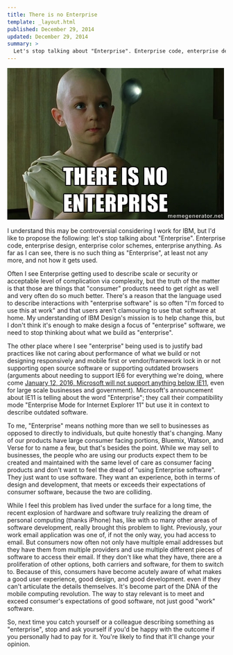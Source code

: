 ```yaml
---
title: There is no Enterprise
template: _layout.html
published: December 29, 2014
updated: December 29, 2014
summary: >
  Let's stop talking about "Enterprise". Enterprise code, enterprise design, enterprise color schemes, enterprise anything. As far as I can see, there is no such thing as "Enterprise", at least not any more, and not how it gets used.
---
```

![There is no Enterprise](/images/there-is-no-enterprise/no-enterprise.jpg)

I understand this may be controversial considering I work for IBM, but I'd like to propose the following: let's stop talking about "Enterprise". Enterprise code, enterprise design, enterprise color schemes, enterprise anything. As far as I can see, there is no such thing as "Enterprise", at least not any more, and not how it gets used.
 
Often I see Enterprise getting used to describe scale or security or acceptable level of complication via complexity, but the truth of the matter is that those are things that "consumer" products need to get right as well and very often do so much better. There's a reason that the language used to describe interactions with "enterprise software" is so often "I'm forced to use this at work" and that users aren't clamouring to use that software at home. My understanding of IBM Design's mission is to help change this, but I don't think it's enough to make design a focus of "enterprise" software, we need to stop thinking about what we build as "enterprise".
 
The other place where I see "enterprise" being used is to justify bad practices like not caring about performance of what we build or not designing responsively and mobile first or vendor/framework lock in or not supporting open source software or supporting outdated browsers (arguments about needing to support IE6 for everything we're doing, where come [January 12, 2016, Microsoft will not support anything below IE11](http://blogs.msdn.com/b/ie/archive/2014/08/07/stay-up-to-date-with-internet-explorer.aspx), even for large scale businesses and government). Microsoft's announcement about IE11 is telling about the word "Enterprise"; they call their compatibility mode "Enterprise Mode for Internet Explorer 11" but use it in context to describe outdated software.
 
To me, "Enterprise" means nothing more than we sell to businesses as opposed to directly to individuals, but quite honestly that's changing. Many of our products have large consumer facing portions, Bluemix, Watson, and Verse for to name a few, but that's besides the point. While we may sell to businesses, the people who are using our products expect them to be created and maintained with the same level of care as consumer facing products and don't want to feel the dread of "using Enterprise software". They just want to use software. They want an experience, both in terms of design and development, that meets or exceeds their expectations of consumer software, because the two are colliding.
 
While I feel this problem has lived under the surface for a long time, the recent explosion of hardware and software truly realizing the dream of personal computing (thanks iPhone) has, like with so many other areas of software development, really brought this problem to light. Previously, your work email application was one of, if not the only way, you had access to email. But consumers now often not only have multiple email addresses but they have them from multiple providers and use multiple different pieces of software to access their email. If they don't like what they have, there are a proliferation of other options, both carriers and software, for them to switch to. Because of this, consumers have become acutely aware of what makes a good user experience, good design, and good development. even if they can't articulate the details themselves. It's become part of the DNA of the mobile computing revolution. The way to stay relevant is to meet and exceed consumer's expectations of  good software, not just good "work" software.
 
So, next time you catch yourself or a colleague describing something as "enterprise", stop and ask yourself if you'd be happy with the outcome if you personally had to pay for it. You're likely to find that it'll change your opinion.
